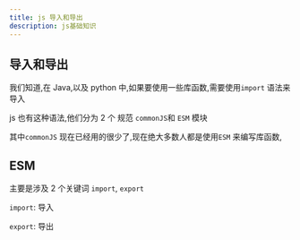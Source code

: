 ```yaml
---
title: js 导入和导出
description: js基础知识
---
```


## 导入和导出

我们知道,在 Java,以及 python 中,如果要使用一些库函数,需要使用`import` 语法来导入

js 也有这种语法,他们分为 2 个 规范 `commonJS`和 `ESM` 模块

其中`commonJS` 现在已经用的很少了,现在绝大多数人都是使用`ESM` 来编写库函数,

## ESM

主要是涉及 2 个关键词 `import`, `export`

`import`: 导入

`export`: 导出
